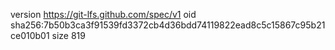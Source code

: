 version https://git-lfs.github.com/spec/v1
oid sha256:7b50b3ca3f91539fd3372cb4d36bdd74119822ead8c5c15867c95b21ce010b01
size 819
